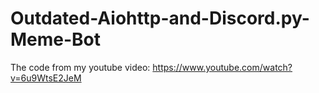 # Outdated-Aiohttp-and-Discord.py-Meme-Bot
The code from my youtube video: https://www.youtube.com/watch?v=6u9WtsE2JeM

